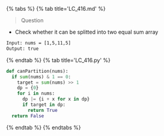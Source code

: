 {% tabs %}
{% tab title='LC_416.md' %}

> Question

* Check whether it can be splitted into two equal sum array

```txt
Input: nums = [1,5,11,5]
Output: true
```

{% endtab %}
{% tab title='LC_416.py' %}

```py
def canPartition(nums):
  if sum(nums) & 1 == 0:
    target = sum(nums) >> 1
    dp = {0}
    for i in nums:
      dp |= {i + x for x in dp}
      if target in dp:
        return True
  return False
```

{% endtab %}
{% endtabs %}
